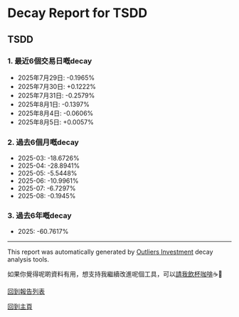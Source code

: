# Decay Report for TSDD

## TSDD

### 1. 最近6個交易日嘅decay

- 2025年7月29日: -0.1965%
- 2025年7月30日: +0.1222%
- 2025年7月31日: -0.2579%
- 2025年8月1日: -0.1397%
- 2025年8月4日: -0.0606%
- 2025年8月5日: +0.0057%

### 2. 過去6個月嘅decay

- 2025-03: -18.6726%
- 2025-04: -28.8941%
- 2025-05: -5.5448%
- 2025-06: -10.9961%
- 2025-07: -6.7297%
- 2025-08: -0.1945%

### 3. 過去6年嘅decay

- 2025: -60.7617%

------------------------------
This report was automatically generated by [Outliers Investment](https://outliersecon.github.io/Outliers-Investment/) decay analysis tools.

如果你覺得呢啲資料有用，想支持我繼續改進呢個工具，可以[請我飲杯咖啡](https://buymeacoffee.com/outliersecon)☕🙏

[回到報告列表](https://outliersecon.github.io/Outliers-Investment/reports/reports_public)

[回到主頁](https://outliersecon.github.io/Outliers-Investment/)